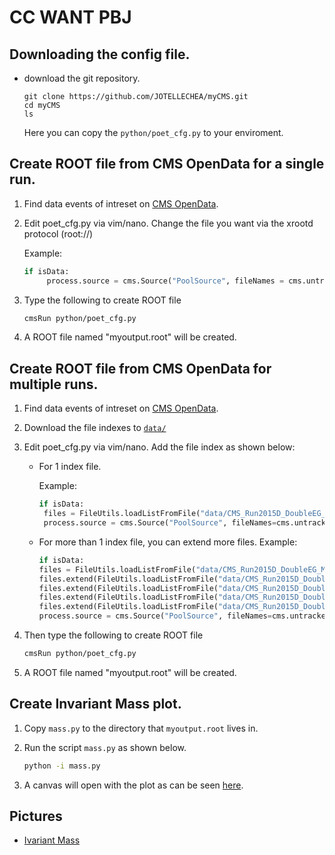 # CC WANT PBJ

## Downloading the config file.
   
  - download the git repository.
  
    ```
    git clone https://github.com/JOTELLECHEA/myCMS.git
    cd myCMS
    ls
    ```
    Here you can copy the `python/poet_cfg.py` to your enviroment.

## Create ROOT file from CMS OpenData for a single run.

1. Find data events of intreset on [CMS OpenData](https://opendata.cern.ch/).

2. Edit poet_cfg.py via vim/nano. Change the file you want via the xrootd protocol (root://)

   Example:
   ```python
   if isData:
		process.source = cms.Source("PoolSource", fileNames = cms.untracked.vstring("root://eospublic.cern.ch//eos/opendata/cms/Run2015D/DoubleEG/MINIAOD/08Jun2016-v1/10000/00387F48-342F-E611-AB5D-0CC47A4D76AC.root")
   ```
3. Type the following to create ROOT file

   ```bash
   cmsRun python/poet_cfg.py
   ```
4. A ROOT file named "myoutput.root" will be created.

## Create ROOT file from CMS OpenData for multiple runs.

1. Find data events of intreset on [CMS OpenData](https://opendata.cern.ch/).

2. Download the file indexes to [`data/`](https://github.com/JOTELLECHEA/myCMS/tree/main/data)

3. Edit poet_cfg.py via vim/nano. Add the file index as shown below:
	- For 1 index file. 

  	   Example:
	   ```python
	   if isData:
	    files = FileUtils.loadListFromFile("data/CMS_Run2015D_DoubleEG_MINIAOD_08Jun2016-v1_10000_file_index.txt")
	    process.source = cms.Source("PoolSource", fileNames=cms.untracked.vstring(*files))
	   ```
	- For more than 1 index file, you can extend more files.
		Example:
		```python
		if isData:
	    files = FileUtils.loadListFromFile("data/CMS_Run2015D_DoubleEG_MINIAOD_08Jun2016-v1_10000_file_index.txt")
	    files.extend(FileUtils.loadListFromFile("data/CMS_Run2015D_DoubleEG_MINIAOD_08Jun2016-v1_40000_file_index.txt"))
	    files.extend(FileUtils.loadListFromFile("data/CMS_Run2015D_DoubleEG_MINIAOD_08Jun2016-v1_70000_file_index.txt"))
	    files.extend(FileUtils.loadListFromFile("data/CMS_Run2015D_DoubleEG_MINIAOD_08Jun2016-v1_80000_file_index.txt"))
	    files.extend(FileUtils.loadListFromFile("data/CMS_Run2015D_DoubleEG_MINIAOD_08Jun2016-v1_80001_file_index.txt"))
	    process.source = cms.Source("PoolSource", fileNames=cms.untracked.vstring(*files))
	    ```

4. Then type the following to create ROOT file

   ```bash
   cmsRun python/poet_cfg.py
   ```
5. A ROOT file named "myoutput.root" will be created.

## Create Invariant Mass plot.

1. Copy `mass.py` to the directory that `myoutput.root` lives in.

2. Run the script `mass.py` as shown below.

	```bash
	python -i mass.py
	```

3. A canvas will open with the plot as can be seen [here](https://github.com/JOTELLECHEA/myCMS/blob/main/example1.pdf).

## Pictures

- [Ivariant Mass](https://github.com/JOTELLECHEA/myCMS/blob/main/example1.pdf)



